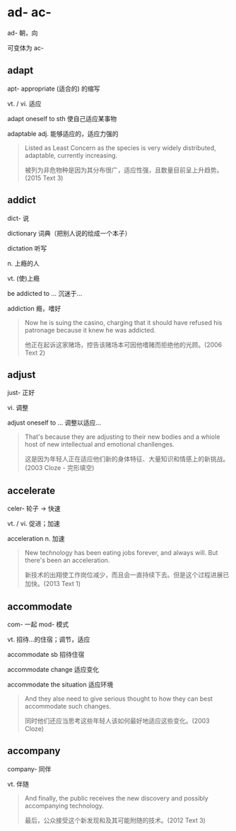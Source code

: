 # ad- ac-

ad- 朝，向

可变体为 ac-

## adapt

apt- appropriate (适合的) 的缩写

vt. / vi. 适应

adapt oneself to sth 使自己适应某事物

adaptable adj. 能够适应的，适应力强的

> Listed as Least Concern as the species is very widely distributed, adaptable, currently increasing.
>
> 被列为非危物种是因为其分布很广，适应性强，且数量目前呈上升趋势。(2015 Text 3)

## addict

dict- 说

dictionary 词典（把别人说的绘成一个本子）

dictation 听写

n. 上瘾的人

vt. (使)上瘾

be addicted to … 沉迷于…

addiction 瘾，嗜好

> Now he is suing the casino, charging that it should have refused his patronage because it knew he was addicted.
>
> 他正在起诉这家赌场，控告该赌场本可因他嗜赌而拒绝他的光顾。(2006 Text 2)

## adjust

just- 正好

vi. 调整

adjust oneself to … 调整以适应…

> That's because they are adjusting to their new bodies and a whiole host of new intellectual and emotional chanllenges.
>
> 这是因为年轻人正在适应他们新的身体特征、大量知识和情感上的新挑战。(2003 Cloze - 完形填空)

## accelerate

celer- 轮子 -> 快速

vt. / vi. 促进；加速

acceleration n. 加速

> New technology has been eating jobs forever, and always will. But there's been an acceleration.
>
> 新技术的出翔使工作岗位减少，而且会一直持续下去。但是这个过程进展已加快。(2013 Text 1)

## accommodate

com- 一起 mod- 模式

vt. 招待…的住宿；调节，适应

accommodate sb 招待住宿

accommodate change 适应变化

accommodate the situation 适应环境

> And they alse need to give serious thought to how they can best accommodate such changes.
>
> 同时他们还应当思考这些年轻人该如何最好地适应这些变化。(2003 Cloze)

## accompany

company- 同伴

vt. 伴随

> And finally, the public receives the new discovery and possibly accompanying technology.
>
> 最后，公众接受这个新发现和及其可能附随的技术。(2012 Text 3)
